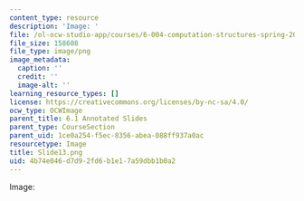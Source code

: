 ```yaml
---
content_type: resource
description: 'Image: '
file: /ol-ocw-studio-app/courses/6-004-computation-structures-spring-2017/4b74e046d7d92fd6b1e17a59dbb1b0a2_Slide13.png
file_size: 158608
file_type: image/png
image_metadata:
  caption: ''
  credit: ''
  image-alt: ''
learning_resource_types: []
license: https://creativecommons.org/licenses/by-nc-sa/4.0/
ocw_type: OCWImage
parent_title: 6.1 Annotated Slides
parent_type: CourseSection
parent_uid: 1ce0a254-f5ec-8356-abea-088ff937a0ac
resourcetype: Image
title: Slide13.png
uid: 4b74e046-d7d9-2fd6-b1e1-7a59dbb1b0a2
---
```

Image: 